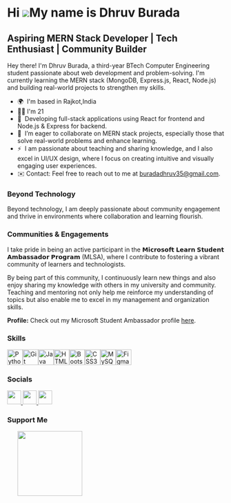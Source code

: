 Hi ![](https://user-images.githubusercontent.com/18350557/176309783-0785949b-9127-417c-8b55-ab5a4333674e.gif)My name is Dhruv Burada
====================================================================================================================================

Aspiring MERN Stack Developer | Tech Enthusiast | Community Builder
------------------------------------------------------------

Hey there! I'm Dhruv Burada, a third-year BTech Computer Engineering student passionate about web development and problem-solving. I'm currently learning the MERN stack (MongoDB, Express.js, React, Node.js) and building real-world projects to strengthen my skills.

* 🌍  I'm based in Rajkot,India
* 👨‍🦰 I'm 21
* 🧠  Developing full-stack applications using React for frontend and Node.js & Express for backend.
* 🤝  I’m eager to collaborate on MERN stack projects, especially those that solve real-world problems and enhance learning.
* ⚡  I am passionate about teaching and sharing knowledge, and I also excel in UI/UX design, where I focus on creating intuitive and visually engaging user experiences.
*  ✉️ Contact: Feel free to reach out to me at buradadhruv35@gmail.com.

  ### Beyond Technology

Beyond technology, I am deeply passionate about community engagement and thrive in environments where collaboration and learning flourish.

### Communities & Engagements

I take pride in being an active participant in the 𝗠𝗶𝗰𝗿𝗼𝘀𝗼𝗳𝘁 𝗟𝗲𝗮𝗿𝗻 𝗦𝘁𝘂𝗱𝗲𝗻𝘁 𝗔𝗺𝗯𝗮𝘀𝘀𝗮𝗱𝗼𝗿 𝗣𝗿𝗼𝗴𝗿𝗮𝗺 (MLSA), where I contribute to fostering a vibrant community of learners and technologists.

By being part of this community, I continuously learn new things and also enjoy sharing my knowledge with others in my university and community. Teaching and mentoring not only help me reinforce my understanding of topics but also enable me to excel in my management and organization skills.

**Profile:** Check out my Microsoft Student Ambassador profile [here](https://mvp.microsoft.com/en-US/studentambassadors/profile/af9c50b4-bc0c-4408-8932-7c3456c7de28).

### Skills


<p align="left">
<a href="https://www.python.org/" target="_blank" rel="noreferrer"><img src="https://raw.githubusercontent.com/danielcranney/readme-generator/main/public/icons/skills/python-colored.svg" width="36" height="36" alt="Python" /></a><a href="https://git-scm.com/" target="_blank" rel="noreferrer"><img src="https://raw.githubusercontent.com/danielcranney/readme-generator/main/public/icons/skills/git-colored.svg" width="36" height="36" alt="Git" /></a><a href="https://www.oracle.com/java/" target="_blank" rel="noreferrer"><img src="https://raw.githubusercontent.com/danielcranney/readme-generator/main/public/icons/skills/java-colored.svg" width="36" height="36" alt="Java" /></a><a href="https://developer.mozilla.org/en-US/docs/Glossary/HTML5" target="_blank" rel="noreferrer"><img src="https://raw.githubusercontent.com/danielcranney/readme-generator/main/public/icons/skills/html5-colored.svg" width="36" height="36" alt="HTML5" /></a><a href="https://getbootstrap.com/" target="_blank" rel="noreferrer"><img src="https://raw.githubusercontent.com/danielcranney/readme-generator/main/public/icons/skills/bootstrap-colored.svg" width="36" height="36" alt="Bootstrap" /></a><a href="https://www.w3.org/TR/CSS/#css" target="_blank" rel="noreferrer"><img src="https://raw.githubusercontent.com/danielcranney/readme-generator/main/public/icons/skills/css3-colored.svg" width="36" height="36" alt="CSS3" /></a><a href="https://www.mysql.com/" target="_blank" rel="noreferrer"><img src="https://raw.githubusercontent.com/danielcranney/readme-generator/main/public/icons/skills/mysql-colored.svg" width="36" height="36" alt="MySQL" /></a><a href="https://www.figma.com/" target="_blank" rel="noreferrer"><img src="https://raw.githubusercontent.com/danielcranney/readme-generator/main/public/icons/skills/figma-colored.svg" width="36" height="36" alt="Figma" /></a>
</p>





### Socials

<p align="left"> <a href="https://www.github.com/dhruvburada" target="_blank" rel="noreferrer"> <picture> <source media="(prefers-color-scheme: dark)" srcset="https://raw.githubusercontent.com/danielcranney/readme-generator/main/public/icons/socials/github-dark.svg" /> <source media="(prefers-color-scheme: light)" srcset="https://raw.githubusercontent.com/danielcranney/readme-generator/main/public/icons/socials/github.svg" /> <img src="https://raw.githubusercontent.com/danielcranney/readme-generator/main/public/icons/socials/github.svg" width="32" height="32" /> </picture> </a> <a href="https://www.linkedin.com/in/dhruvburada" target="_blank" rel="noreferrer"> <picture> <source media="(prefers-color-scheme: dark)" srcset="https://raw.githubusercontent.com/danielcranney/readme-generator/main/public/icons/socials/linkedin-dark.svg" /> <source media="(prefers-color-scheme: light)" srcset="https://raw.githubusercontent.com/danielcranney/readme-generator/main/public/icons/socials/linkedin.svg" /> <img src="https://raw.githubusercontent.com/danielcranney/readme-generator/main/public/icons/socials/linkedin.svg" width="32" height="32" /> </picture> </a> <a href="https://www.x.com/dhruvburada" target="_blank" rel="noreferrer"> <picture> <source media="(prefers-color-scheme: dark)" srcset="https://raw.githubusercontent.com/danielcranney/readme-generator/main/public/icons/socials/twitter-dark.svg" /> <source media="(prefers-color-scheme: light)" srcset="https://raw.githubusercontent.com/danielcranney/readme-generator/main/public/icons/socials/twitter.svg" /> <img src="https://raw.githubusercontent.com/danielcranney/readme-generator/main/public/icons/socials/twitter.svg" width="32" height="32" /> </picture> </a></p>

### Support Me

<ul style="list-style-type: none; margin: 0;">

<li style="display: inline-block; margin-right: 0.25rem;"><a href="https://www.buymeacoffee.com/dhruvburada"><img src="https://cdn.buymeacoffee.com/buttons/v2/default-yellow.png" width="150"/></a></li>

</ul>
